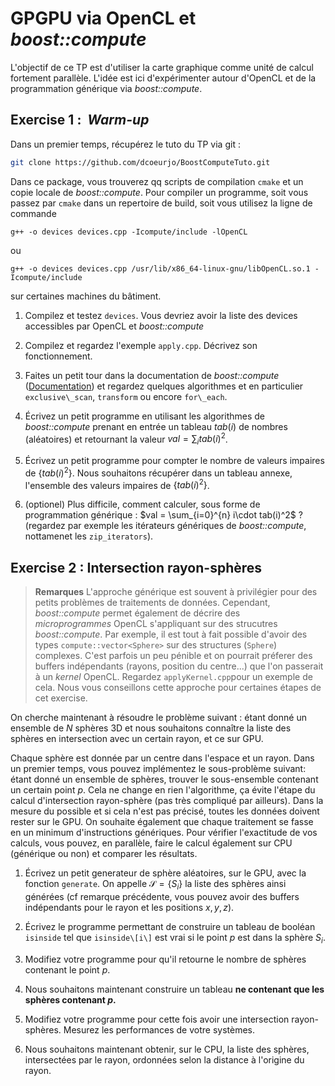 # GPGPU via OpenCL et *boost::compute*



L'objectif de ce TP est d'utiliser la carte graphique comme unité de calcul fortement parallèle. L'idée est ici d'expérimenter autour d'OpenCL et de la programmation générique via *boost::compute*.

## Exercise 1 :  *Warm-up*

Dans un premier temps, récupérez le tuto du TP via git :

```sh
git clone https://github.com/dcoeurjo/BoostComputeTuto.git
```

Dans ce package, vous trouverez qq scripts de compilation `cmake` et un copie locale de *boost::compute*. Pour compiler un programme, soit vous passez par `cmake` dans un repertoire de build, soit vous utilisez la ligne de commande

```
g++ -o devices devices.cpp -Icompute/include -lOpenCL
```

ou

```
g++ -o devices devices.cpp /usr/lib/x86_64-linux-gnu/libOpenCL.so.1 -Icompute/include
```

sur certaines machines du bâtiment.



1. Compilez et testez `devices`. Vous devriez avoir la liste des devices accessibles par OpenCL et *boost::compute*

2. Compilez et regardez l'exemple `apply.cpp`. Décrivez son fonctionnement.

3. Faites un petit tour dans la documentation de *boost::compute* ([Documentation](http://boostorg.github.io/compute/boost_compute/reference.html)) et regardez quelques algorithmes et en particulier `exclusive\_scan`, `transform` ou encore `for\_each`.

4. Écrivez un petit programme en utilisant les algorithmes de *boost::compute* prenant en entrée un tableau $tab(i)$ de nombres (aléatoires) et retournant la valeur $val = \sum_i tab(i)^2$.

5. Écrivez un petit programme pour compter le nombre de valeurs impaires de $\{tab(i)^2\}$. Nous souhaitons récupérer dans un tableau annexe, l'ensemble des valeurs impaires de $\{tab(i)^2\}$.

6. (optionel) Plus difficile, comment calculer, sous forme de programmation générique : $val = \sum_{i=0}^{n} i\cdot tab(i)^2$ ? (regardez par exemple les itérateurs génériques de *boost::compute*, nottamenet les `zip_iterators`).

## Exercise 2 : Intersection rayon-sphères

> **Remarques** L'approche générique est souvent à privilégier pour des petits problèmes de traitements de données. Cependant, *boost::compute* permet également de décrire des *microprogrammes* OpenCL s'appliquant sur des strucutres *boost::compute*. Par exemple, il est tout à fait possible d'avoir des types `compute::vector<Sphere>` sur des structures (`Sphere`) complexes. C'est parfois un peu pénible et on pourrait préferer des buffers indépendants (rayons, position du centre...) que l'on passerait à un *kernel* OpenCL. Regardez `applyKernel.cpp`pour un exemple de cela. Nous vous conseillons cette approche pour certaines étapes de cet exercise.  

On cherche maintenant à résoudre le problème suivant : étant donné un ensemble de $N$ sphères 3D et nous souhaitons connaître la liste des sphères en intersection avec un certain rayon, et ce sur GPU.

Chaque sphère est donnée par un centre dans l'espace et un rayon. Dans un premier temps, vous pouvez implémentez le sous-problème suivant: étant donné un ensemble de sphères, trouver le sous-ensemble contenant un certain point $p$. Cela ne change en rien l'algorithme, ça évite l'étape du calcul d'intersection rayon-sphère (pas très compliqué par ailleurs). Dans la mesure du possible et si cela n'est pas précisé, toutes les données doivent rester sur le GPU. On souhaite également que chaque traitement se fasse en un minimum d'instructions génériques. Pour vérifier l'exactitude de vos calculs, vous pouvez, en parallèle, faire le calcul également sur CPU (générique ou non) et comparer les résultats.

1. Écrivez un petit generateur de sphère aléatoires, sur le GPU, avec la fonction `generate`. On appelle $\mathcal{S}=\{S_i\}$ la liste des sphères ainsi générées (cf remarque précédente, vous pouvez avoir des buffers indépendants pour le rayon et les positions $x,y,z$).

2. Écrivez le programme permettant de construire un tableau de booléan `isinside` tel que `isinside\[i\]` est vrai si le point $p$ est dans la sphère $S_i$. 

3.  Modifiez votre programme pour qu'il retourne le nombre de sphères contenant le point $p$.

4. Nous souhaitons maintenant construire un tableau **ne contenant que les sphères contenant $p$.**

5. Modifiez votre programme pour cette fois avoir une intersection rayon-sphères. Mesurez les performances de votre systèmes.

6. Nous souhaitons maintenant obtenir, sur le CPU, la liste des sphères, intersectées par le rayon, ordonnées selon la distance à l'origine du rayon.


